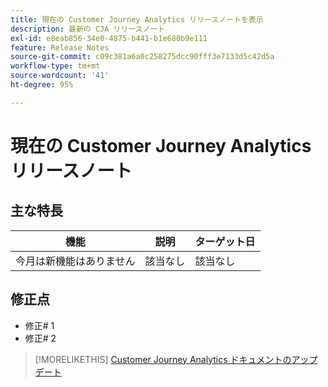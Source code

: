 ```yaml
---
title: 現在の Customer Journey Analytics リリースノートを表示
description: 最新の CJA リリースノート
exl-id: e8eab856-34e0-4875-b441-b1e680b9e111
feature: Release Notes
source-git-commit: c09c381a6a0c258275dcc90fff3e7133d5c42d5a
workflow-type: tm+mt
source-wordcount: '41'
ht-degree: 95%

---
```


# 現在の Customer Journey Analytics リリースノート

## 主な特長

| 機能 | 説明 | ターゲット日 |
| ----------- | ---------- | ----- |
| 今月は新機能はありません | 該当なし | 該当なし |

## 修正点

* 修正# 1
* 修正# 2

>[!MORELIKETHIS]
>[Customer Journey Analytics ドキュメントのアップデート](/help/release-notes/doc-changes.md)
